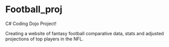 # Football_proj
C# Coding Dojo Project!

Creating a website of fantasy football comparative data, stats and adjusted projections of top players in the NFL.
